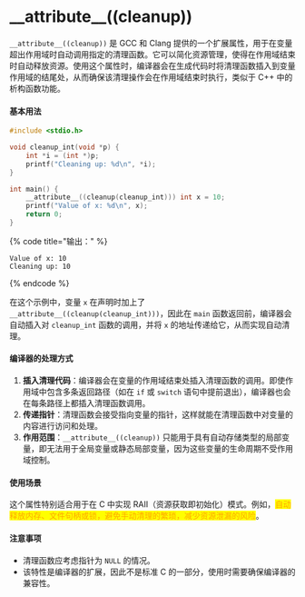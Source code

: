 # \_\_attribute\_\_((cleanup))

`__attribute__((cleanup))` 是 GCC 和 Clang 提供的一个扩展属性，用于在变量超出作用域时自动调用指定的清理函数。它可以简化资源管理，使得在作用域结束时自动释放资源。使用这个属性时，编译器会在生成代码时将清理函数插入到变量作用域的结尾处，从而确保该清理操作会在作用域结束时执行，类似于 C++ 中的析构函数功能。

#### 基本用法

```c
#include <stdio.h>

void cleanup_int(void *p) {
    int *i = (int *)p;
    printf("Cleaning up: %d\n", *i);
}

int main() {
    __attribute__((cleanup(cleanup_int))) int x = 10;
    printf("Value of x: %d\n", x);
    return 0;
}
```

{% code title="输出：" %}
```
Value of x: 10
Cleaning up: 10
```
{% endcode %}

在这个示例中，变量 `x` 在声明时加上了 `__attribute__((cleanup(cleanup_int)))`，因此在 `main` 函数返回前，编译器会自动插入对 `cleanup_int` 函数的调用，并将 `x` 的地址传递给它，从而实现自动清理。

#### 编译器的处理方式

1. **插入清理代码**：编译器会在变量的作用域结束处插入清理函数的调用。即使作用域中包含多条返回路径（如在 `if` 或 `switch` 语句中提前退出），编译器也会在每条路径上都插入清理函数调用。
2. **传递指针**：清理函数会接受指向变量的指针，这样就能在清理函数中对变量的内容进行访问和处理。
3. **作用范围**：`__attribute__((cleanup))` 只能用于具有自动存储类型的局部变量，即无法用于全局变量或静态局部变量，因为这些变量的生命周期不受作用域控制。

#### 使用场景

这个属性特别适合用于在 C 中实现 RAII（资源获取即初始化）模式。例如，<mark style="color:orange;">自动释放内存、文件句柄或锁，避免手动清理的繁琐，减少资源泄漏的风险</mark>。

#### 注意事项

* 清理函数应考虑指针为 `NULL` 的情况。
* 该特性是编译器的扩展，因此不是标准 C 的一部分，使用时需要确保编译器的兼容性。
